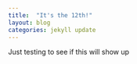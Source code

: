```yaml
---
title:  "It's the 12th!"
layout: blog
categories: jekyll update
---
```


Just testing to see if this will show up